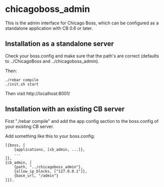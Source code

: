 chicagoboss_admin
=================

This is the admin interface for Chicago Boss, which can be configured as a standalone application with CB 0.6 or later.

Installation as a standalone server
-----------------------------------

Check your boss.config and make sure that the path's are correct (defaults to ../ChicagoBoss and ../chicagoboss_admin).

Then:

    ./rebar compile
    ./init.sh start

Then visit http://localhost:8001/

Installation with an existing CB server
---------------------------------------

First "./rebar compile" and add the app config section to the boss.config of your existing CB server.

Add something like this to your boss.config:

    [{boss, [
        {applications, [cb_admin, ...]},
        ...
    ]},
    {cb_admin, [
        {path, "../chicagoboss_admin"},
        {allow_ip_blocks, ["127.0.0.1"]},
        {base_url, "/admin"}
    ]}].


